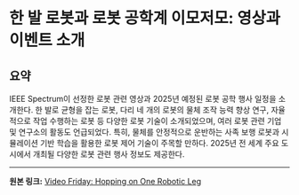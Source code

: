 # 한 발 로봇과 로봇 공학계 이모저모: 영상과 이벤트 소개

## 요약
IEEE Spectrum이 선정한 로봇 관련 영상과 2025년 예정된 로봇 공학 행사 일정을 소개한다.  한 발로 균형을 잡는 로봇, 다리 네 개의 로봇의 물체 조작 능력 향상 연구,  자율적으로 작업 수행하는 로봇 등 다양한 로봇 기술이 소개되었으며,  여러 로봇 관련 기업 및 연구소의 활동도 언급되었다.  특히,  물체를 안정적으로 운반하는 사족 보행 로봇과 시뮬레이션 기반 학습을 활용한 로봇 제어 기술이 주목할 만하다.  2025년 전 세계 주요 도시에서 개최될 다양한 로봇 관련 행사 정보도 제공한다.

---

**원본 링크:** [Video Friday: Hopping on One Robotic Leg](https://spectrum.ieee.org/video-friday-one-legged-robot)

